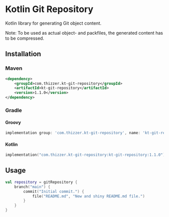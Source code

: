 # Kotlin Git Repository

Kotlin library for generating Git object content.

Note: To be used as actual object- and packfiles, the generated content has to be compressed.

## Installation

### Maven

```xml
<dependency>
	<groupId>com.thizzer.kt-git-repository</groupId>
	<artifactId>kt-git-repository</artifactId>
	<version>1.1.0</version>
</dependency>
```

### Gradle

#### Groovy

```gradle
implementation group: 'com.thizzer.kt-git-repository', name: 'kt-git-repository', version: '1.1.0'
```

#### Kotlin

```kotlin
implementation("com.thizzer.kt-git-repository:kt-git-repository:1.1.0")
```

## Usage

```kotlin
val repository = gitRepository {
    branch("main") {
        commit("Initial commit.") {
            file("README.md", "New and shiny README.md file.")
        }
    }
}
```